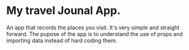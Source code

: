 # My travel Jounal App.

An app that records the places you visit. It's very simple and straight forward. The pupose of the app is to understand the use of props and importing data instead of hard coding them.